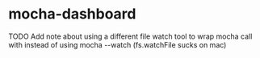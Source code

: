 # mocha-dashboard

TODO Add note about using a different file watch tool to wrap mocha call with instead of using mocha --watch (fs.watchFile sucks on mac)
